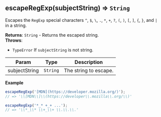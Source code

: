 <a name="escapeRegExp"></a>

## escapeRegExp(subjectString) ⇒ <code>String</code>

Escapes the `RegExp` special characters `^`, `$`, `\`, `.`, `*`, `+`, `?`, `(`, `)`, `[`, `]`, `{`, `}`, and `|` in a string.

**Returns**: <code>String</code> - Returns the escaped string.  
**Throws**:

- <code>TypeError</code> If `subjectString` is not string.


| Param | Type | Description |
| --- | --- | --- |
| subjectString | <code>String</code> | The string to escape. |

**Example**
```js
escapeRegExp('[MDN](https://developer.mozilla.org/)');
// => '\\[MDN\\]\\(https://developer\\.mozilla\\.org/\\)'

escapeRegExp('*_* +_+ ...');
// => '\\*_\\* \\+_\\+ \\.\\.\\.'
```
